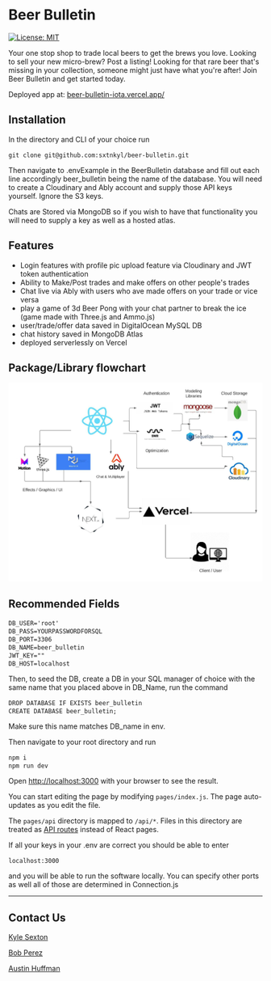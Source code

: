 # Beer Bulletin

[![License: MIT](https://img.shields.io/badge/License-MIT-yellow.svg)](https://opensource.org/licenses/MIT)

Your one stop shop to trade local beers to get the brews you love. Looking to sell your new micro-brew? Post a listing! Looking for that rare beer that's missing in your collection, someone might just have what you're after! Join Beer Bulletin and get started today.

Deployed app at: [beer-bulletin-iota.vercel.app/](https://beer-bulletin-iota.vercel.app/)

## Installation

In the directory and CLI of your choice run

```
git clone git@github.com:sxtnkyl/beer-bulletin.git
```

Then navigate to .envExample in the BeerBulletin database and fill out each line accordingly
beer_bulletin being the name of the database.
You will need to create a Cloudinary and Ably account and supply those API keys yourself.
Ignore the S3 keys.

Chats are Stored via MongoDB so if you wish to have that functionality you will need to supply a key as well as a hosted atlas.

## Features

- Login features with profile pic upload feature via Cloudinary and JWT token authentication
- Ability to Make/Post trades and make offers on other people's trades
- Chat live via Ably with users who ave made offers on your trade or vice versa
- play a game of 3d Beer Pong with your chat partner to break the ice (game made with Three.js and Ammo.js)
- user/trade/offer data saved in DigitalOcean MySQL DB
- chat history saved in MongoDB Atlas
- deployed serverlessly on Vercel

## Package/Library flowchart

![flowchartPDF](./BeerBulletin.jpeg)

## Recommended Fields

```
DB_USER='root'
DB_PASS=YOURPASSWORDFORSQL
DB_PORT=3306
DB_NAME=beer_bulletin
JWT_KEY=""
DB_HOST=localhost
```

Then, to seed the DB, create a DB in your SQL manager of choice with the same name that you placed above in DB_Name,
run the command

```
DROP DATABASE IF EXISTS beer_bulletin
CREATE DATABASE beer_bulletin;
```

Make sure this name matches DB_name in env.

Then navigate to your root directory and run

```
npm i
npm run dev
```

Open [http://localhost:3000](http://localhost:3000) with your browser to see the result.

You can start editing the page by modifying `pages/index.js`. The page auto-updates as you edit the file.

The `pages/api` directory is mapped to `/api/*`. Files in this directory are treated as [API routes](https://nextjs.org/docs/api-routes/introduction) instead of React pages.

If all your keys in your .env are correct you should be able to enter

```
localhost:3000
```

and you will be able to run the software locally. You can specify other ports as well all of those are determined in Connection.js

---

## Contact Us

[Kyle Sexton](https://github.com/sxtnkyl)

[Bob Perez](https://github.com/perez-rob)

[Austin Huffman](https://github.com/Ahuffma2)
